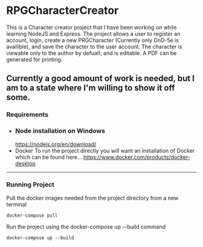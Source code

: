 # RPGCharacterCreator

This is a Character creator project that I have been working on while learning NodeJS and Express. The project allows a user to register an account, login, create a new PRGCharacter
(Currently only DnD-5e is availible), and save the character to the user account. The character is viewable only to the author by defualt, and is editable. 
A PDF can be generated for printing.

Currently a good amount of work is needed, but I am to a state where I'm willing to show it off some.
---
### Requirements
- ### Node installation on Windows
  https://nodejs.org/en/download/
- Docker
  To run the project directly you will want an installation of Docker which can be found here...
  https://www.docker.com/products/docker-desktop
---
### Running Project
  Pull the docker images needed from the project directory from a new terminal
  ```shell
  docker-compose pull
  ```
  Run the project using the docker-compose up --build command
  ```shell
  docker-compose up --build
  ```
  
  
  
